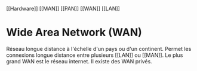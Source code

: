 [[Hardware]] [[MAN]] [[PAN]] [[WAN]] [[LAN]]
# Wide Area Network (WAN)
Réseau longue distance à l'échelle d'un pays ou d'un continent. Permet les connexions longue distance entre plusieurs [[LAN]] ou [[MAN]].
Le plus grand WAN est le réseau internet. 
Il existe des WAN privés.